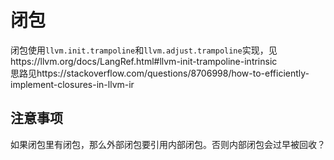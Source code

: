 # 闭包

闭包使用`llvm.init.trampoline`和`llvm.adjust.trampoline`实现，见https://llvm.org/docs/LangRef.html#llvm-init-trampoline-intrinsic  
思路见https://stackoverflow.com/questions/8706998/how-to-efficiently-implement-closures-in-llvm-ir  

## 注意事项

如果闭包里有闭包，那么外部闭包要引用内部闭包。否则内部闭包会过早被回收？

